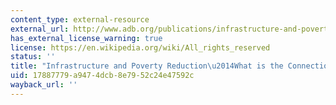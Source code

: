 ```yaml
---
content_type: external-resource
external_url: http://www.adb.org/publications/infrastructure-and-poverty-reduction-what-connection
has_external_license_warning: true
license: https://en.wikipedia.org/wiki/All_rights_reserved
status: ''
title: "Infrastructure and Poverty Reduction\u2014What is the Connection?"
uid: 17887779-a947-4dcb-8e79-52c24e47592c
wayback_url: ''
---
```

